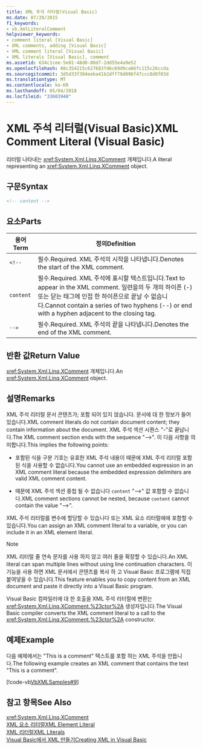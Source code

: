 ```yaml
---
title: XML 주석 리터럴(Visual Basic)
ms.date: 07/20/2015
f1_keywords:
- vb.XmlLiteralComment
helpviewer_keywords:
- comment literal [Visual Basic]
- XML comments, adding [Visual Basic]
- XML comment literal [Visual Basic]
- XML literals [Visual Basic], comment
ms.assetid: 634c1cee-5e01-48d0-88d7-2dd55e4a9e52
ms.openlocfilehash: 60c354215c627683fd6c69d9ca66fc115c26ccda
ms.sourcegitcommit: 3d5d33f384eeba41b2dff79d096f47ccc8d8f03d
ms.translationtype: MT
ms.contentlocale: ko-KR
ms.lasthandoff: 05/04/2018
ms.locfileid: "33603940"
---
```

# <a name="xml-comment-literal-visual-basic"></a><span data-ttu-id="5f826-102">XML 주석 리터럴(Visual Basic)</span><span class="sxs-lookup"><span data-stu-id="5f826-102">XML Comment Literal (Visual Basic)</span></span>
<span data-ttu-id="5f826-103">리터럴 나타내는 <xref:System.Xml.Linq.XComment> 개체입니다.</span><span class="sxs-lookup"><span data-stu-id="5f826-103">A literal representing an <xref:System.Xml.Linq.XComment> object.</span></span>  
  
## <a name="syntax"></a><span data-ttu-id="5f826-104">구문</span><span class="sxs-lookup"><span data-stu-id="5f826-104">Syntax</span></span>  
  
```xml  
<!-- content -->  
```  
  
## <a name="parts"></a><span data-ttu-id="5f826-105">요소</span><span class="sxs-lookup"><span data-stu-id="5f826-105">Parts</span></span>  
  
|<span data-ttu-id="5f826-106">용어</span><span class="sxs-lookup"><span data-stu-id="5f826-106">Term</span></span>|<span data-ttu-id="5f826-107">정의</span><span class="sxs-lookup"><span data-stu-id="5f826-107">Definition</span></span>|  
|---|---|  
|`<!--`|<span data-ttu-id="5f826-108">필수.</span><span class="sxs-lookup"><span data-stu-id="5f826-108">Required.</span></span> <span data-ttu-id="5f826-109">XML 주석의 시작을 나타냅니다.</span><span class="sxs-lookup"><span data-stu-id="5f826-109">Denotes the start of the XML comment.</span></span>|  
|`content`|<span data-ttu-id="5f826-110">필수.</span><span class="sxs-lookup"><span data-stu-id="5f826-110">Required.</span></span> <span data-ttu-id="5f826-111">XML 주석에 표시할 텍스트입니다.</span><span class="sxs-lookup"><span data-stu-id="5f826-111">Text to appear in the XML comment.</span></span> <span data-ttu-id="5f826-112">일련을의 두 개의 하이픈 (-) 또는 닫는 태그에 인접 한 하이픈으로 끝날 수 없습니다.</span><span class="sxs-lookup"><span data-stu-id="5f826-112">Cannot contain a series of two hyphens (--) or end with a hyphen adjacent to the closing tag.</span></span>|  
|`-->`|<span data-ttu-id="5f826-113">필수.</span><span class="sxs-lookup"><span data-stu-id="5f826-113">Required.</span></span> <span data-ttu-id="5f826-114">XML 주석의 끝을 나타냅니다.</span><span class="sxs-lookup"><span data-stu-id="5f826-114">Denotes the end of the XML comment.</span></span>|  
  
## <a name="return-value"></a><span data-ttu-id="5f826-115">반환 값</span><span class="sxs-lookup"><span data-stu-id="5f826-115">Return Value</span></span>  
 <span data-ttu-id="5f826-116"><xref:System.Xml.Linq.XComment> 개체입니다.</span><span class="sxs-lookup"><span data-stu-id="5f826-116">An <xref:System.Xml.Linq.XComment> object.</span></span>  
  
## <a name="remarks"></a><span data-ttu-id="5f826-117">설명</span><span class="sxs-lookup"><span data-stu-id="5f826-117">Remarks</span></span>  
 <span data-ttu-id="5f826-118">XML 주석 리터럴 문서 콘텐츠가; 포함 되어 있지 않습니다. 문서에 대 한 정보가 들어 있습니다.</span><span class="sxs-lookup"><span data-stu-id="5f826-118">XML comment literals do not contain document content; they contain information about the document.</span></span> <span data-ttu-id="5f826-119">XML 주석 섹션 시퀀스 "-"로 끝납니다.</span><span class="sxs-lookup"><span data-stu-id="5f826-119">The XML comment section ends with the sequence "-->".</span></span> <span data-ttu-id="5f826-120">이 다음 사항을 의미합니다.</span><span class="sxs-lookup"><span data-stu-id="5f826-120">This implies the following points:</span></span>  
  
-   <span data-ttu-id="5f826-121">포함된 식을 구분 기호는 유효한 XML 주석 내용이 때문에 XML 주석 리터럴 포함된 식을 사용할 수 없습니다.</span><span class="sxs-lookup"><span data-stu-id="5f826-121">You cannot use an embedded expression in an XML comment literal because the embedded expression delimiters are valid XML comment content.</span></span>  
  
-   <span data-ttu-id="5f826-122">때문에 XML 주석 섹션 중첩 될 수 없습니다 `content` "-->" 값 포함할 수 없습니다.</span><span class="sxs-lookup"><span data-stu-id="5f826-122">XML comment sections cannot be nested, because `content` cannot contain the value "-->".</span></span>  
  
 <span data-ttu-id="5f826-123">XML 주석 리터럴를 변수에 할당할 수 있습니다 또는 XML 요소 리터럴에에 포함할 수 있습니다.</span><span class="sxs-lookup"><span data-stu-id="5f826-123">You can assign an XML comment literal to a variable, or you can include it in an XML element literal.</span></span>  
  
> [!NOTE]
>  <span data-ttu-id="5f826-124">XML 리터럴 줄 연속 문자를 사용 하지 않고 여러 줄을 확장할 수 있습니다.</span><span class="sxs-lookup"><span data-stu-id="5f826-124">An XML literal can span multiple lines without using line continuation characters.</span></span> <span data-ttu-id="5f826-125">이 기능을 사용 하면 XML 문서에서 콘텐츠를 복사 하 고 Visual Basic 프로그램에 직접 붙여넣을 수 있습니다.</span><span class="sxs-lookup"><span data-stu-id="5f826-125">This feature enables you to copy content from an XML document and paste it directly into a Visual Basic program.</span></span>  
  
 <span data-ttu-id="5f826-126">Visual Basic 컴파일러에 대 한 호출을 XML 주석 리터럴에 변환는 <xref:System.Xml.Linq.XComment.%23ctor%2A> 생성자입니다.</span><span class="sxs-lookup"><span data-stu-id="5f826-126">The Visual Basic compiler converts the XML comment literal to a call to the <xref:System.Xml.Linq.XComment.%23ctor%2A> constructor.</span></span>  
  
## <a name="example"></a><span data-ttu-id="5f826-127">예제</span><span class="sxs-lookup"><span data-stu-id="5f826-127">Example</span></span>  
 <span data-ttu-id="5f826-128">다음 예제에서는 "This is a comment" 텍스트를 포함 하는 XML 주석을 만듭니다.</span><span class="sxs-lookup"><span data-stu-id="5f826-128">The following example creates an XML comment that contains the text "This is a comment".</span></span>  
  
 [!code-vb[VbXMLSamples#9](../../../visual-basic/language-reference/operators/codesnippet/VisualBasic/xml-comment-literal_1.vb)]  
  
## <a name="see-also"></a><span data-ttu-id="5f826-129">참고 항목</span><span class="sxs-lookup"><span data-stu-id="5f826-129">See Also</span></span>  
 <xref:System.Xml.Linq.XComment>  
 [<span data-ttu-id="5f826-130">XML 요소 리터럴</span><span class="sxs-lookup"><span data-stu-id="5f826-130">XML Element Literal</span></span>](../../../visual-basic/language-reference/xml-literals/xml-element-literal.md)  
 [<span data-ttu-id="5f826-131">XML 리터럴</span><span class="sxs-lookup"><span data-stu-id="5f826-131">XML Literals</span></span>](../../../visual-basic/language-reference/xml-literals/index.md)  
 [<span data-ttu-id="5f826-132">Visual Basic에서 XML 만들기</span><span class="sxs-lookup"><span data-stu-id="5f826-132">Creating XML in Visual Basic</span></span>](../../../visual-basic/programming-guide/language-features/xml/creating-xml.md)
